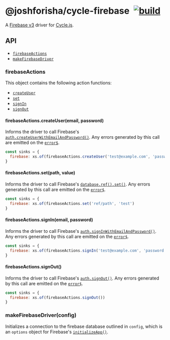 # @joshforisha/cycle-firebase&ensp;[![build](https://img.shields.io/travis/joshforisha/cycle-firebase.svg?maxAge=2592000?style=flat-square)](https://travis-ci.org/joshforisha/cycle-firebase)

A [Firebase v3](https://firebase.google.com/) driver for [Cycle.js](http://cycle.js.org).

## API

* [`firebaseActions`](#firebaseActions)
* [`makeFirebaseDriver`](#makeFirebaseDriver)

### <a id="firebaseActions">firebaseActions</a>

This object contains the following action functions:

* [`createUser`](#firebaseActions.createUser)
* [`set`](#firebaseActions.set)
* [`signIn`](#firebaseActions.signIn)
* [`signOut`](#firebaseActions.signOut)

#### <a id="firebaseActions.createUser">firebaseActions.createUser(email, password)</a>

Informs the driver to call Firebase's [`auth.createUserWithEmailAndPassword()`](https://firebase.google.com/docs/reference/js/firebase.auth.Auth#createUserWithEmailAndPassword). Any errors generated by this call are emitted on the [`error$`](#error$).

```js
const sinks = {
  firebase: xs.of(firebaseActions.createUser('test@example.com', 'password'))
}
```

#### <a id="firebaseActions.set">firebaseActions.set(path, value)</a>

Informs the driver to call Firebase's [`database.ref().set()`](https://firebase.google.com/docs/database/web/save-data). Any errors generated by this call are emitted on the [`error$`](#error$).

```js
const sinks = {
  firebase: xs.of(firebaseActions.set('ref/path', 'test')
}
```

#### <a id="firebaseActions.signIn">firebaseActions.signIn(email, password)</a>

Informs the driver to call Firebase's [`auth.signInWithEmailAndPassword()`](https://firebase.google.com/docs/reference/js/firebase.auth.Auth#signInWithEmailAndPassword). Any errors generated by this call are emitted on the [`error$`](#error$).

```js
const sinks = {
  firebase: xs.of(firebaseActions.signIn('test@example.com', 'password'))
}
```

#### <a id="firebaseActions.signOut">firebaseActions.signOut()</a>

Informs the driver to call Firebase's [`auth.signOut()`](https://firebase.google.com/docs/reference/js/firebase.auth.Auth#signOut). Any errors generated by this call are emitted on the [`error$`](#error$).

```js
const sinks = {
  firebase: xs.of(firebaseActions.signOut())
}
```

### <a id="makeFirebaseDriver">makeFirebaseDriver(config)</a>

Initializes a connection to the firebase database outlined in `config`, which is an `options` object for Firebase's [`initializeApp()`](https://firebase.google.com/docs/reference/js/firebase#.initializeApp).
